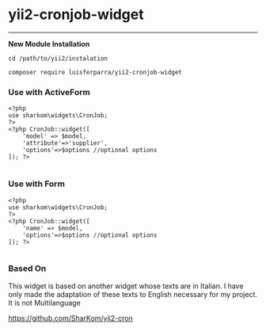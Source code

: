 # yii2-cronjob-widget
------

**New Module Installation**

```
cd /path/to/yii2/instalation

composer require luisferparra/yii2-cronjob-widget

```

### Use with ActiveForm

```
<?php
use sharkom\widgets\CronJob;
?>
<?php CronJob::widget([
    'model' => $model, 
    'attribute'=>'supplier',
    'options'=>$options //optional options
]); ?>
    
```

### Use with Form
```
<?php
use sharkom\widgets\CronJob;
?>
<?php CronJob::widget([
    'name' => $model, 
    'options'=>$options //optional options
]); ?>
    
```

### Based On

This widget is based on another widget whose texts are in Italian. I have only made the adaptation of these texts to English necessary for my project. It is not Multilanguage

https://github.com/SharKom/yii2-cron


